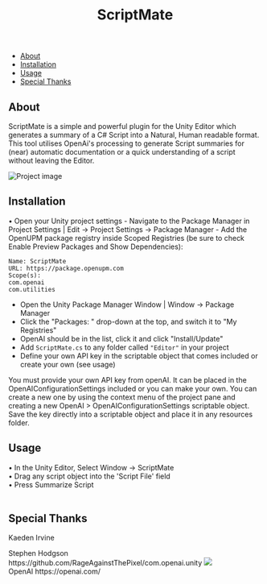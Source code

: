 <!DOCTYPE html>
<html>
  <head>
    <meta charset="UTF-8">
  </head>
  <body>
    <header>
      <h1>ScriptMate</h1>
    </header>
    <nav>
      <ul>
        <li><a href="#about">About</a></li>
        <li><a href="#installation">Installation</a></li>
        <li><a href="#usage">Usage</a></li>
        <li><a href="#Special Thanks">Special Thanks</a></li>
      </ul>
    </nav>
    <section id="about">
      <h2>About</h2>
      <p>ScriptMate is a simple and powerful plugin for the Unity Editor which generates a summary of a C# Script into a Natural, Human readable format. This tool utilises OpenAi's processing to generate Script summaries for (near) automatic documentation or a quick understanding of a script without leaving the Editor.</p>
      <img src="https://user-images.githubusercontent.com/38150569/222934358-ce6ab412-f62b-4e8c-a136-2f39145afc68.png" alt="Project image">
    </section>
    <section id="installation">
      <h2>Installation</h2>
      <p>
• Open your Unity project settings
- Navigate to the Package Manager in Project Settings | Edit -> Project Settings -> Package Manager
- Add the OpenUPM package registry inside Scoped Registries (be sure to check Enable Preview Packages and Show Dependencies):

```
Name: ScriptMate
URL: https://package.openupm.com
Scope(s):
com.openai
com.utilities
```

- Open the Unity Package Manager Window | Window -> Package Manager
- Click the "Packages: " drop-down at the top, and switch it to "My Registries"
- OpenAI should be in the list, click it and click "Install/Update"
- Add `ScriptMate.cs` to any folder called `"Editor"` in your project 
- Define your own API key in the scriptable object that comes included or create your own (see usage)
        
You must provide your own API key from openAI. It can be placed in the OpenAIConfigurationSettings included or you can make your own. You can create a new one by using the context menu of the project pane and creating a new OpenAI > OpenAIConfigurationSettings scriptable object.<br>
Save the key directly into a scriptable object and place it in any resources folder.<br></p>
    </section>
    <section id="usage">
      <h2>Usage</h2>
      <p>• In the Unity Editor, Select Window -> ScriptMate<br>
      • Drag any script object into the 'Script File' field<br>
      • Press Summarize Script<br><br>
</p>
    </section>
    <section id="Special Thanks">
      <h2>Special Thanks</h2>
Kaeden Irvine<br>
<p>Stephen Hodgson https://github.com/RageAgainstThePixel/com.openai.unity <a href="https://openupm.com/packages/com.openai.unity/"><img src="https://img.shields.io/npm/v/com.openai.unity?label=openupm&amp;registry_uri=https://package.openupm.com" /></a><br>
OpenAI https://openai.com/<br></p>
    </section>
  </body>
</html>
